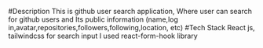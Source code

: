 #Description
This is github user search application, Where user can search for github users and Its public information (name,log in,avatar,repositories,followers,following,location, etc)
#Tech Stack
React js, tailwindcss
for search input I used react-form-hook library
